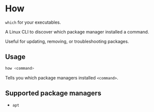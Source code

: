 # How

`which` for your executables.

A Linux CLI to discover which package manager installed a command.

Useful for updating, removing, or troubleshooting packages.

## Usage

```sh
how <command>
```

Tells you which package managers installed `<command>`.

## Supported package managers

- `apt`
<!-- - Linuxbrew
- `npm -g`
- `pip`
- `snap`
- `flatpak`
- `cargo`
- Bash aliases
- Zsh aliases -->
